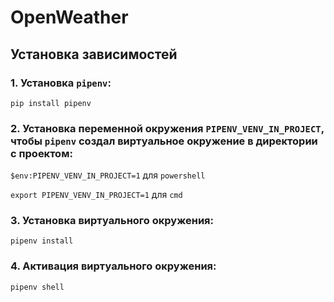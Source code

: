 # OpenWeather
## Установка зависимостей
### 1. Установка `pipenv`:

`pip install pipenv`

### 2. Установка переменной окружения `PIPENV_VENV_IN_PROJECT`, чтобы `pipenv` создал виртуальное окружение в директории с проектом:

`$env:PIPENV_VENV_IN_PROJECT=1` для `powershell` 

`export PIPENV_VENV_IN_PROJECT=1` для `cmd`

### 3. Установка виртуального окружения:

`pipenv install`

### 4. Активация виртуального окружения:

`pipenv shell`
